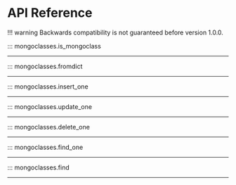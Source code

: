 # API Reference


!!! warning
    Backwards compatibility is not guaranteed before version 1.0.0.


::: mongoclasses.is_mongoclass
___

::: mongoclasses.fromdict
___

::: mongoclasses.insert_one
___

::: mongoclasses.update_one
___

::: mongoclasses.delete_one
___

::: mongoclasses.find_one
___

::: mongoclasses.find
___
